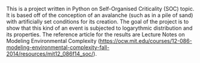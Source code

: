 This is a project written in Python on Self-Organised Criticality (SOC) topic. It is based off of the conception of an avalanche (such as in a pile of sand) with artificially set conditions for its creation. The goal of the project is to show that this kind of an event is subjected to logarythmic distribution and its properties. The reference article for the results are Lecture Notes on Modeling Environmental Complexity (https://ocw.mit.edu/courses/12-086-modeling-environmental-complexity-fall-2014/resources/mit12_086f14_soc/).
